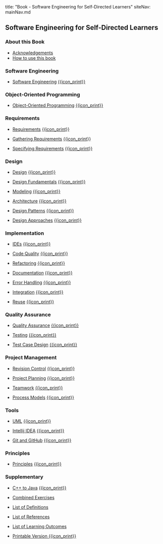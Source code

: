 <frontmatter>
title: "Book - Software Engineering for Self-Directed Learners"
siteNav: mainNav.md
</frontmatter>

<link rel="stylesheet" href="{{baseUrl}}/css/textbook.css">

<div class="website-content" id="all">

## Software Engineering for Self-Directed Learners

### About this Book

* [Acknowledgements](about/acknowledgements.html)
* [How to use this book](about/usage.html)

### Software Engineering

* [Software Engineering]({{baseUrl}}/softwareEngineering/)
  [{{icon_print}}]({{baseUrl}}/softwareEngineering/print.html)

### Object-Oriented Programming

* [Object-Oriented Programming]({{baseUrl}}/oop/)
  [{{icon_print}}]({{baseUrl}}/oop/print.html)


### Requirements

* [Requirements]({{baseUrl}}/requirements/)
  [{{icon_print}}]({{baseUrl}}/requirements/print.html)

* [Gathering Requirements]({{baseUrl}}/gatheringRequirements/) 
  [{{icon_print}}]({{baseUrl}}/gatheringRequirements/print.html)

* [Specifying Requirements]({{baseUrl}}/specifyingRequirements/)
  [{{icon_print}}]({{baseUrl}}/specifyingRequirements/print.html)

### Design

* [Design]({{baseUrl}}/design/)
  [{{icon_print}}]({{baseUrl}}/design/print.html)

* [Design Fundamentals]({{baseUrl}}/designFundamentals/) 
  [{{icon_print}}]({{baseUrl}}/designFundamentals/print.html)

* [Modeling]({{baseUrl}}/modeling/)
  [{{icon_print}}]({{baseUrl}}/modeling/print.html)
  
* [Architecture]({{baseUrl}}/architecture/)
  [{{icon_print}}]({{baseUrl}}/architecture/print.html)

* [Design Patterns]({{baseUrl}}/designPatterns/) 
  [{{icon_print}}]({{baseUrl}}/designPatterns/print.html)

* [Design Approaches]({{baseUrl}}/designApproaches/)
  [{{icon_print}}]({{baseUrl}}/designApproaches/print.html)

### Implementation

* [IDEs]({{baseUrl}}/ides/)
  [{{icon_print}}]({{baseUrl}}/ides/print.html)

* [Code Quality]({{baseUrl}}/codeQuality/) 
  [{{icon_print}}]({{baseUrl}}/codeQuality/print.html)

* [Refactoring]({{baseUrl}}/refactoring/)
  [{{icon_print}}]({{baseUrl}}/refactoring/print.html)
  
* [Documentation]({{baseUrl}}/documentation/)
  [{{icon_print}}]({{baseUrl}}/documentation/print.html)

* [Error Handling]({{baseUrl}}/errorHandling/) 
  [{{icon_print}}]({{baseUrl}}/errorHandling/print.html)

* [Integration]({{baseUrl}}/integration/)
  [{{icon_print}}]({{baseUrl}}/integration/print.html)
  
* [Reuse]({{baseUrl}}/reuse/)
  [{{icon_print}}]({{baseUrl}}/reuse/print.html)

### Quality Assurance

* [Quality Assurance]({{baseUrl}}/qualityAssurance/) 
  [{{icon_print}}]({{baseUrl}}/qualityAssurance/print.html)

* [Testing]({{baseUrl}}/testing/)
  [{{icon_print}}]({{baseUrl}}/testing/print.html)
  
* [Test Case Design]({{baseUrl}}/testCaseDesign/)
  [{{icon_print}}]({{baseUrl}}/testCaseDesign/print.html)

### Project Management

* [Revision Control]({{baseUrl}}/revisionControl/) 
  [{{icon_print}}]({{baseUrl}}/revisionControl/print.html)

* [Project Planning]({{baseUrl}}/projectPlanning/)
  [{{icon_print}}]({{baseUrl}}/projectPlanning/print.html)
  
* [Teamwork]({{baseUrl}}/teamwork/)
  [{{icon_print}}]({{baseUrl}}/teamwork/print.html)

* [Process Models]({{baseUrl}}/processModels/) 
  [{{icon_print}}]({{baseUrl}}/processModels/print.html)

### Tools

* [UML]({{baseUrl}}/uml/) 
  [{{icon_print}}]({{baseUrl}}/uml/print.html)

* [Intellij IDEA]({{baseUrl}}/intellij/)
  [{{icon_print}}]({{baseUrl}}/intellij/print.html)
  
* [Git and GitHub]({{baseUrl}}/gitAndGithub/)
  [{{icon_print}}]({{baseUrl}}/gitAndGithub/print.html)

### Principles

* [Principles]({{baseUrl}}/principles/)
  [{{icon_print}}]({{baseUrl}}/principles/print.html)

### Supplementary

* [C++ to Java]({{baseUrl}}/cppToJava/)
  [{{icon_print}}]({{baseUrl}}/cppToJava/print.html)

* [Combined Exercises](combined/exercises.html)
* [List of Definitions](common/definitions.html)
* [List of References](common/references.html)
* [List of Learning Outcomes](common/outcomes.html)
* [Printable Version {{icon_print}}](common/print.html)

</div>

